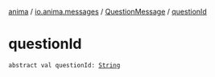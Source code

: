 [anima](../../index.md) / [io.anima.messages](../index.md) / [QuestionMessage](index.md) / [questionId](./question-id.md)

# questionId

`abstract val questionId: `[`String`](https://kotlinlang.org/api/latest/jvm/stdlib/kotlin/-string/index.html)